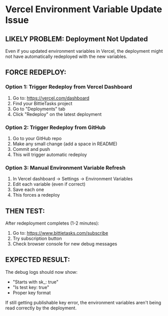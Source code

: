 # Vercel Environment Variable Update Issue

## LIKELY PROBLEM: Deployment Not Updated

Even if you updated environment variables in Vercel, the deployment might not have automatically redeployed with the new variables.

## FORCE REDEPLOY:

### Option 1: Trigger Redeploy from Vercel Dashboard
1. Go to: https://vercel.com/dashboard
2. Find your BittieTasks project
3. Go to "Deployments" tab
4. Click "Redeploy" on the latest deployment

### Option 2: Trigger Redeploy from GitHub
1. Go to your GitHub repo
2. Make any small change (add a space in README)
3. Commit and push
4. This will trigger automatic redeploy

### Option 3: Manual Environment Variable Refresh
1. In Vercel dashboard → Settings → Environment Variables
2. Edit each variable (even if correct)
3. Save each one
4. This forces a redeploy

## THEN TEST:

After redeployment completes (1-2 minutes):
1. Go to: https://www.bittietasks.com/subscribe
2. Try subscription button
3. Check browser console for new debug messages

## EXPECTED RESULT:

The debug logs should now show:
- "Starts with sk_: true"
- "Is test key: true" 
- Proper key format

If still getting publishable key error, the environment variables aren't being read correctly by the deployment.